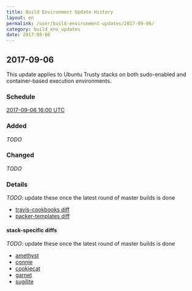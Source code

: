 ```yaml
---
title: Build Environment Update History
layout: en
permalink: /user/build-environment-updates/2017-09-06/
category: build_env_updates
date: 2017-09-06
---
```


## 2017-09-06

This update applies to Ubuntu Trusty stacks on both sudo-enabled and
container-based execution environments.

### Schedule

[2017-09-06 16:00 UTC](http://everytimezone.com/#2017-9-6,240,c8l)

### Added

_TODO_

### Changed

_TODO_

### Details

_TODO_: update these once the latest round of master builds is done

- [travis-cookbooks diff]()
- [packer-templates diff]()

#### stack-specific diffs

_TODO_: update these once the latest round of master builds is done

- [amethyst](https://stackmeta-production.herokuapp.com/diff/travis-ci-amethyst-trusty-1499451965/travis-ci-amethyst-trusty-1503665178?items=bin-lib.SHA256SUMS,system_info.json,dpkg-manifest.json,TRAVIS_COOKBOOKS_SHA,PACKER_TEMPLATES_SHA&format=text)
- [connie](https://stackmeta-production.herokuapp.com/diff/travis-ci-connie-trusty-1499451964/travis-ci-connie-trusty-1503623042?items=bin-lib.SHA256SUMS,system_info.json,dpkg-manifest.json,TRAVIS_COOKBOOKS_SHA,PACKER_TEMPLATES_SHA&format=text)
- [cookiecat](https://stackmeta-production.herokuapp.com/diff/travis-ci-cookiecat-trusty-1499447127/travis-ci-cookiecat-trusty-1503348314?items=bin-lib.SHA256SUMS,system_info.json,dpkg-manifest.json,TRAVIS_COOKBOOKS_SHA,PACKER_TEMPLATES_SHA&format=text)
- [garnet](https://stackmeta-production.herokuapp.com/diff/travis-ci-garnet-trusty-1499451966/travis-ci-garnet-trusty-1503664912?items=bin-lib.SHA256SUMS,system_info.json,dpkg-manifest.json,TRAVIS_COOKBOOKS_SHA,PACKER_TEMPLATES_SHA&format=text)
- [sugilite](https://stackmeta-production.herokuapp.com/diff/travis-ci-sugilite-trusty-1499447160/travis-ci-sugilite-trusty-1503665178?items=bin-lib.SHA256SUMS,system_info.json,dpkg-manifest.json,TRAVIS_COOKBOOKS_SHA,PACKER_TEMPLATES_SHA&format=text)
